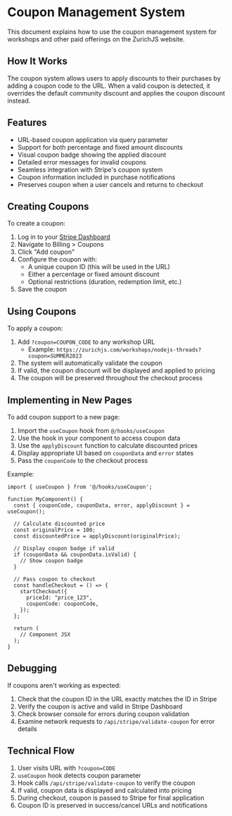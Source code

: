 # Coupon Management System

This document explains how to use the coupon management system for workshops and other paid offerings on the ZurichJS website.

## How It Works

The coupon system allows users to apply discounts to their purchases by adding a coupon code to the URL. When a valid coupon is detected, it overrides the default community discount and applies the coupon discount instead.

## Features

- URL-based coupon application via query parameter
- Support for both percentage and fixed amount discounts
- Visual coupon badge showing the applied discount
- Detailed error messages for invalid coupons
- Seamless integration with Stripe's coupon system
- Coupon information included in purchase notifications
- Preserves coupon when a user cancels and returns to checkout

## Creating Coupons

To create a coupon:

1. Log in to your [Stripe Dashboard](https://dashboard.stripe.com)
2. Navigate to Billing > Coupons
3. Click "Add coupon"
4. Configure the coupon with:
   - A unique coupon ID (this will be used in the URL)
   - Either a percentage or fixed amount discount
   - Optional restrictions (duration, redemption limit, etc.)
5. Save the coupon

## Using Coupons

To apply a coupon:

1. Add `?coupon=COUPON_CODE` to any workshop URL
   - Example: `https://zurichjs.com/workshops/nodejs-threads?coupon=SUMMER2023`
2. The system will automatically validate the coupon
3. If valid, the coupon discount will be displayed and applied to pricing
4. The coupon will be preserved throughout the checkout process

## Implementing in New Pages

To add coupon support to a new page:

1. Import the `useCoupon` hook from `@/hooks/useCoupon`
2. Use the hook in your component to access coupon data
3. Use the `applyDiscount` function to calculate discounted prices
4. Display appropriate UI based on `couponData` and `error` states
5. Pass the `couponCode` to the checkout process

Example:

```tsx
import { useCoupon } from '@/hooks/useCoupon';

function MyComponent() {
  const { couponCode, couponData, error, applyDiscount } = useCoupon();
  
  // Calculate discounted price
  const originalPrice = 100;
  const discountedPrice = applyDiscount(originalPrice);
  
  // Display coupon badge if valid
  if (couponData && couponData.isValid) {
    // Show coupon badge
  }
  
  // Pass coupon to checkout
  const handleCheckout = () => {
    startCheckout({
      priceId: "price_123",
      couponCode: couponCode,
    });
  };
  
  return (
    // Component JSX
  );
}
```

## Debugging

If coupons aren't working as expected:

1. Check that the coupon ID in the URL exactly matches the ID in Stripe
2. Verify the coupon is active and valid in Stripe Dashboard
3. Check browser console for errors during coupon validation
4. Examine network requests to `/api/stripe/validate-coupon` for error details

## Technical Flow

1. User visits URL with `?coupon=CODE`
2. `useCoupon` hook detects coupon parameter
3. Hook calls `/api/stripe/validate-coupon` to verify the coupon
4. If valid, coupon data is displayed and calculated into pricing
5. During checkout, coupon is passed to Stripe for final application
6. Coupon ID is preserved in success/cancel URLs and notifications 